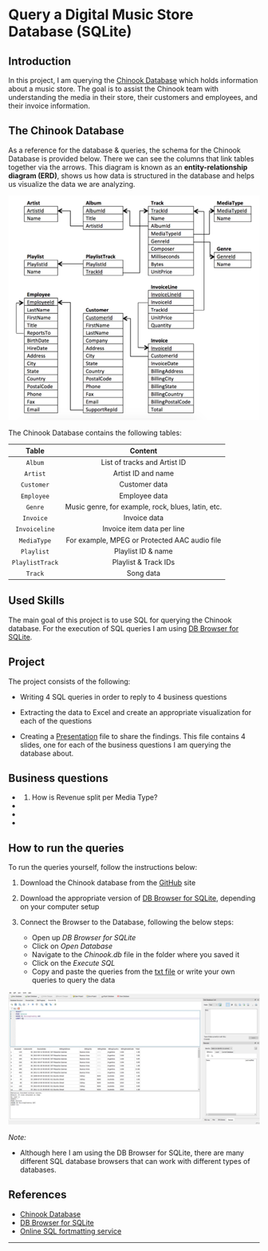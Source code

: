 # Query a Digital Music Store Database (SQLite)

## <b>Introduction</b><br>

In this project, I am querying the [Chinook Database](https://github.com/lerocha/chinook-database) which holds information about a music store. The goal is to assist the Chinook team with understanding the media in their store, their customers and employees, and their invoice information. 

## <b>The Chinook Database</b><br>

As a reference for the database & queries, the schema for the Chinook Database is provided below. There we can see the columns that link tables together via the arrows. This diagram is known as an <b>entity-relationship diagram (ERD)</b>, shows us how data is structured in the database and helps us visualize the data we are analyzing.

![Chinook Database Schema](https://github.com/dimikara/SQL-Query-a-DB/blob/main/chinook_db_schema.png)

The Chinook Database contains the following tables:

| Table | Content |
| :---: | :---: |
| `Album` | List of tracks and Artist ID |
| `Artist` | Artist ID and name |
| `Customer` | Customer data |
| `Employee` | Employee data |
| `Genre` | Music genre, for example, rock, blues, latin, etc. |
| `Invoice` | Invoice data |
| `Invoiceline` | Invoice item data per line |
| `MediaType` | For example, MPEG or Protected AAC audio file |
| `Playlist` | Playlist ID & name |
| `PlaylistTrack` | Playlist & Track IDs |
| `Track` | Song data |



## <b>Used Skills</b><br>

The main goal of this project is to use SQL for querying the Chinook database. For the execution of SQL queries I am using [DB Browser for SQLite](https://sqlitebrowser.org/dl/).



## <b>Project</b><br>

The project consists of the following:<br>

* Writing 4 SQL queries in order to reply to 4 business questions

* Extracting the data to Excel and create an appropriate visualization for each of the questions

* Creating a [Presentation]() file to share the findings. This file contains 4 slides, one for each of the business questions I am querying the database about.



## Business questions

* 1. How is Revenue split per Media Type?

* 

* 

* 



## <b>How to run the queries</b><br>

To run the queries yourself, follow the instructions below:

1. Download the Chinook database from the [GitHub](https://github.com/lerocha/chinook-database) site<br>

2. Download the appropriate version of [DB Browser for SQLite](https://sqlitebrowser.org/dl/), depending on your computer setup<br>

3. Connect the Browser to the Database, following the below steps:<br>
    - Open up _DB Browser for SQLite_
    - Click on _Open Database_
    - Navigate to the _Chinook.db_ file in the folder where you saved it
    - Click on the _Execute SQL_
    - Copy and paste the queries from the [txt file]() or write your own queries to query the data

![SQLite browser](https://github.com/dimikara/SQL-Query-a-DB/blob/main/SQLite_browser.JPG)


_Note:_

* Although here I am using the DB Browser for SQLite, there are many different SQL database browsers that can work with different types of databases.


## References

* [Chinook Database](https://github.com/lerocha/chinook-database)
* [DB Browser for SQLite](https://sqlitebrowser.org/dl/)
* [Online SQL fortmatting service](https://sqlformat.org/)

__________________________________________
